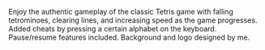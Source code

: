Enjoy the authentic gameplay of the classic Tetris game with falling tetrominoes, clearing lines, and increasing speed as the game progresses.
Added cheats by pressing a certain alphabet on the keyboard. Pause/resume features included. Background and logo designed by me.
